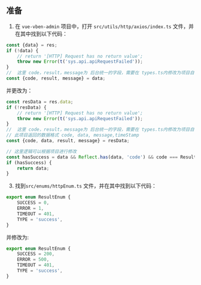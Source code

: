 ## 准备
1. 在 `vue-vben-admin` 项目中，打开 `src/utils/http/axios/index.ts` 文件，并在其中找到以下代码：

```ts
const {data} = res;
if (!data) {
    // return '[HTTP] Request has no return value';
    throw new Error(t('sys.api.apiRequestFailed'));
}
//  这里 code，result，message为 后台统一的字段，需要在 types.ts内修改为项目自己的接口返回格式
const {code, result, message} = data;
```

并更改为：

```ts
const resData = res.data;
if (!resData) {
    // return '[HTTP] Request has no return value';
    throw new Error(t('sys.api.apiRequestFailed'));
}
//  这里 code，result，message为 后台统一的字段，需要在 types.ts内修改为项目自己的接口返回格式
// 此项目返回的数据格式 code, data, message,timeStamp 
const {code, data, result, message} = resData;

// 这里逻辑可以根据项目进行修改
const hasSuccess = data && Reflect.has(data, 'code') && code === ResultEnum.SUCCESS;
if (hasSuccess) {
    return data;
}
```

3. 找到`src/enums/httpEnum.ts` 文件，并在其中找到以下代码：

```ts
export enum ResultEnum {
    SUCCESS = 0,
    ERROR = 1,
    TIMEOUT = 401,
    TYPE = 'success',
}
  ```

并修改为:

```ts
export enum ResultEnum {
    SUCCESS = 200,
    ERROR = 500,
    TIMEOUT = 401,
    TYPE = 'success',
}
```